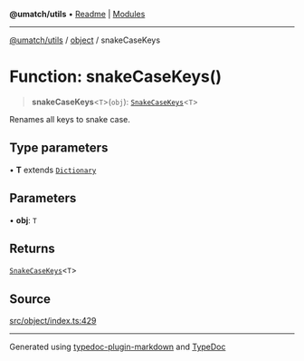 **@umatch/utils** • [Readme](../../index.md) \| [Modules](../../modules.md)

***

[@umatch/utils](../../modules.md) / [object](../index.md) / snakeCaseKeys

# Function: snakeCaseKeys()

> **snakeCaseKeys**\<`T`\>(`obj`): [`SnakeCaseKeys`](../type-aliases/SnakeCaseKeys.md)\<`T`\>

Renames all keys to snake case.

## Type parameters

• **T** extends [`Dictionary`](../../index/type-aliases/Dictionary.md)

## Parameters

• **obj**: `T`

## Returns

[`SnakeCaseKeys`](../type-aliases/SnakeCaseKeys.md)\<`T`\>

## Source

[src/object/index.ts:429](https://github.com/umatch-oficial/utils/blob/1813ff9/src/object/index.ts#L429)

***

Generated using [typedoc-plugin-markdown](https://www.npmjs.com/package/typedoc-plugin-markdown) and [TypeDoc](https://typedoc.org/)
